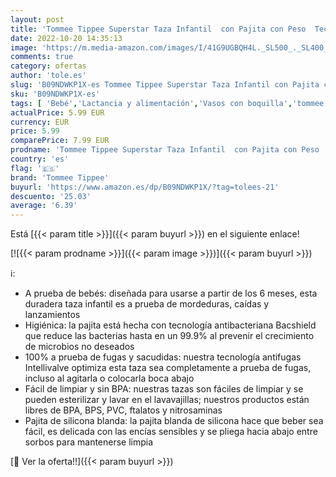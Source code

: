 ```yaml
---
layout: post
title: 'Tommee Tippee Superstar Taza Infantil  con Pajita con Peso  Tecnología Intellivalve 100% a Prueba de Fugas y Sacudidas  y Tecnología Antibacteriana Bacshield  a Partir de 6 Meses  300 ml  Amarillo'
date: 2022-10-20 14:35:13
image: 'https://m.media-amazon.com/images/I/41G9UGBQH4L._SL500_._SL400_.jpg'
comments: true
category: ofertas
author: 'tole.es'
slug: 'B09NDWKP1X-es Tommee Tippee Superstar Taza Infantil con Pajita con Peso...'
sku: 'B09NDWKP1X-es'
tags: [ 'Bebé','Lactancia y alimentación','Vasos con boquilla','tommee','tommee tippee','🇪🇸', ]
actualPrice: 5.99 EUR
currency: EUR
price: 5.99
comparePrice: 7.99 EUR
prodname: 'Tommee Tippee Superstar Taza Infantil  con Pajita con Peso  Tecnología Intellivalve 100% a Prueba de Fugas y Sacudidas  y Tecnología Antibacteriana Bacshield  a Partir de 6 Meses  300 ml  Amarillo'
country: 'es'
flag: '🇪🇸'
brand: 'Tommee Tippee'
buyurl: 'https://www.amazon.es/dp/B09NDWKP1X/?tag=tolees-21'
descuento: '25.03'
average: '6.39'
---
```


Está [{{< param title >}}]({{< param buyurl >}}) en el siguiente enlace!

[![{{< param prodname >}}]({{< param image >}})]({{< param buyurl >}})

ℹ️:

- A prueba de bebés: diseñada para usarse a partir de los 6 meses, esta duradera taza infantil es a prueba de mordeduras, caídas y lanzamientos
- Higiénica: la pajita está hecha con tecnología antibacteriana Bacshield que reduce las bacterias hasta en un 99.9% al prevenir el crecimiento de microbios no deseados
- 100% a prueba de fugas y sacudidas: nuestra tecnología antifugas Intellivalve optimiza esta taza sea completamente a prueba de fugas, incluso al agitarla o colocarla boca abajo
- Fácil de limpiar y sin BPA: nuestras tazas son fáciles de limpiar y se pueden esterilizar y lavar en el lavavajillas; nuestros productos están libres de BPA, BPS, PVC, ftalatos y nitrosaminas
- Pajita de silicona blanda: la pajita blanda de silicona hace que beber sea fácil, es delicada con las encías sensibles y se pliega hacia abajo entre sorbos para mantenerse limpia

[🛒 Ver la oferta!!]({{< param buyurl >}})
